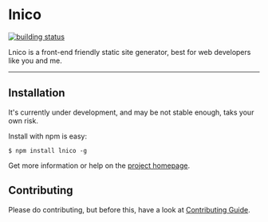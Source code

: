 # lnico

[![building status](https://secure.travis-ci.org/lepture/lnico.png?branch=master)](https://travis-ci.org/lepture/lnico)

Lnico is a front-end friendly static site generator, best for web developers like you and me.

-----------


## Installation

It's currently under development, and may be not stable enough, taks your own risk.

Install with npm is easy:

```
$ npm install lnico -g
```

Get more information or help on the [project homepage](http://lab.lepture.com/lnico/).


## Contributing

Please do contributing, but before this, have a look at [Contributing Guide](https://github.com/lepture/lnico/blob/master/CONTRIBUTING.md).
